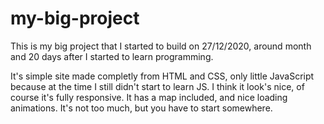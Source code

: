# my-big-project
This is my big project that I started to build on 27/12/2020, around month and 20 days after I started to learn programming.

It's simple site made completly from HTML and CSS, only little JavaScript because at the time I still didn't start to learn JS. I think it look's nice, of course it's fully responsive. It has a map included, and nice loading animations. It's not too much, but you have to start somewhere.
